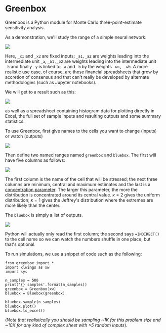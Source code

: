 # Greenbox

Greenbox is a Python module for Monte Carlo three-point-estimate sensitivity analysis. 

As a demonstration, we'll study the range of a simple neural network:

![](https://github.com/asemic-horizon/stanton/blob/master/net1.png)

Here, `_x1` and `_x2` are fixed inputs; `_a1,_a2` are weights leading into the intermediate unit `_a`, `_b1,_b2` are weights leading into the intermediate unit `_b` and finally `_y` is linked to `_a` and `_b` by the weights `_wa, _wb`. A more realistic use case, of course, are those financial spreadsheets that grow by accretion of consensus and that can't really be developed by alternate methodologies (such as Jupyter notebooks). 

We will get to a result such as this:

![](https://github.com/asemic-horizon/stanton/blob/master/output%20_y.png)

as well as a spreadsheet containing histogram data for plotting directly in Excel, the full set of sample inputs and resulting outputs and some summary statistics.

To use Greenbox, first give names to the cells you want to change (inputs) or watch (outputs)

![](https://github.com/asemic-horizon/stanton/blob/master/cell_names.png)

Then define two named ranges named `greenbox` and `bluebox`. The first will have five columns as follows:

![](https://github.com/asemic-horizon/stanton/blob/master/greenbox.png)

The first column is the name of the cell that will be stressed; the next three columns are minimum, central and maximum estimates and the last is a [concentration parameter](https://en.wikipedia.org/wiki/Beta_distribution#Mode_and_concentration). The larger this parameter, the more the distribution is concentrated around its central value. $\kappa = 2$ gives the uniform distribution; $\kappa=1$ gives the Jeffrey's distribution where the extremes are more likely than the center.

The `bluebox` is simply a list of outputs.

![](https://github.com/asemic-horizon/stanton/blob/master/greenbox.png)

Python will actually only read the first column; the second says `=INDIRECT()` to the cell name so we can watch the numbers shuffle in one place, but that's optional.

To run simulations, we use a snippet of code such as the following:

    from greenbox import *
    import xlwings as xw
    import sys
    
    n_samples = 500
    print('{} samples'.format(n_samples))
    greenbox = Greenbox(xw)
    bluebox = Bluebox(greenbox)
    
    bluebox.sample(n_samples)
    bluebox.plot()
    bluebox.to_excel()

 
(*Note that realistically you should be sampling ~1K for this problem size and  ~10K for any kind of complex sheet with >5 random inputs*).

